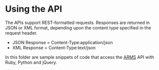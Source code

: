 Using the API
=============

The APIs support REST-formatted requests. Responses are returned in JSON or XML format, depending upon the content type specified in the request header.

* JSON Response = Content-Type:application/json
* XML Response = Content-Type:text/json

In this folder are sample snippets of code that access the [ARMS](http://ers.usda.gov/data-products/arms-farm-financial-and-crop-production-practices.aspx) API with Ruby, Python and jQuery.


